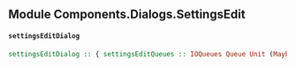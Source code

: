## Module Components.Dialogs.SettingsEdit

#### `settingsEditDialog`

``` purescript
settingsEditDialog :: { settingsEditQueues :: IOQueues Queue Unit (Maybe Settings), settingsSignal :: IxSignal (read :: READ) Settings } -> ReactElement
```



